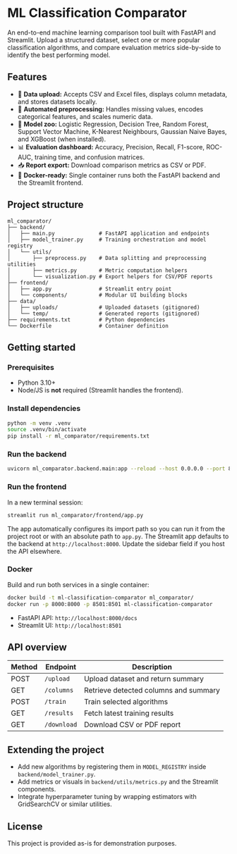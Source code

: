 # ML Classification Comparator

An end-to-end machine learning comparison tool built with FastAPI and Streamlit. Upload a structured dataset, select one or more popular classification algorithms, and compare evaluation metrics side-by-side to identify the best performing model.

## Features

- 📁 **Data upload:** Accepts CSV and Excel files, displays column metadata, and stores datasets locally.
- 🧹 **Automated preprocessing:** Handles missing values, encodes categorical features, and scales numeric data.
- 🤖 **Model zoo:** Logistic Regression, Decision Tree, Random Forest, Support Vector Machine, K-Nearest Neighbours, Gaussian Naive Bayes, and XGBoost (when installed).
- 📊 **Evaluation dashboard:** Accuracy, Precision, Recall, F1-score, ROC-AUC, training time, and confusion matrices.
- 📥 **Report export:** Download comparison metrics as CSV or PDF.
- 🐳 **Docker-ready:** Single container runs both the FastAPI backend and the Streamlit frontend.

## Project structure

```
ml_comparator/
├── backend/
│   ├── main.py              # FastAPI application and endpoints
│   ├── model_trainer.py     # Training orchestration and model registry
│   └── utils/
│       ├── preprocess.py    # Data splitting and preprocessing utilities
│       ├── metrics.py       # Metric computation helpers
│       └── visualization.py # Export helpers for CSV/PDF reports
├── frontend/
│   ├── app.py               # Streamlit entry point
│   └── components/          # Modular UI building blocks
├── data/
│   ├── uploads/             # Uploaded datasets (gitignored)
│   └── temp/                # Generated reports (gitignored)
├── requirements.txt         # Python dependencies
└── Dockerfile               # Container definition
```

## Getting started

### Prerequisites

- Python 3.10+
- Node/JS is **not** required (Streamlit handles the frontend).

### Install dependencies

```bash
python -m venv .venv
source .venv/bin/activate
pip install -r ml_comparator/requirements.txt
```

### Run the backend

```bash
uvicorn ml_comparator.backend.main:app --reload --host 0.0.0.0 --port 8000
```

### Run the frontend

In a new terminal session:

```bash
streamlit run ml_comparator/frontend/app.py
```

The app automatically configures its import path so you can run it from the project root or
with an absolute path to `app.py`. The Streamlit app defaults to the backend at
`http://localhost:8000`. Update the sidebar field if you host the API elsewhere.

### Docker

Build and run both services in a single container:

```bash
docker build -t ml-classification-comparator ml_comparator/
docker run -p 8000:8000 -p 8501:8501 ml-classification-comparator
```

- FastAPI API: `http://localhost:8000/docs`
- Streamlit UI: `http://localhost:8501`

## API overview

| Method | Endpoint   | Description                     |
| ------ | ---------- | ------------------------------- |
| POST   | `/upload`  | Upload dataset and return summary |
| GET    | `/columns` | Retrieve detected columns and summary |
| POST   | `/train`   | Train selected algorithms        |
| GET    | `/results` | Fetch latest training results    |
| GET    | `/download`| Download CSV or PDF report       |

## Extending the project

- Add new algorithms by registering them in `MODEL_REGISTRY` inside `backend/model_trainer.py`.
- Add metrics or visuals in `backend/utils/metrics.py` and the Streamlit components.
- Integrate hyperparameter tuning by wrapping estimators with GridSearchCV or similar utilities.

## License

This project is provided as-is for demonstration purposes.
